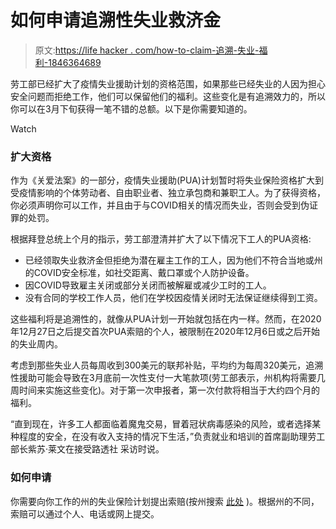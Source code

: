 # 如何申请追溯性失业救济金

> 原文:[https://life hacker . com/how-to-claim-追溯-失业-福利-1846364689](https://lifehacker.com/how-to-claim-retroactive-unemployment-benefits-1846364689)

劳工部已经扩大了疫情失业援助计划的资格范围，如果那些已经失业的人因为担心安全问题而拒绝工作，他们可以保留他们的福利。这些变化是有追溯效力的，所以你可以在3月下旬获得一笔不错的总额。以下是你需要知道的。

Watch

### **扩大资格**

作为《关爱法案》的一部分，疫情失业援助(PUA)计划暂时将失业保险资格扩大到受疫情影响的个体劳动者、自由职业者、独立承包商和兼职工人。为了获得资格，你必须声明你可以工作，并且由于与COVID相关的情况而失业，否则会受到伪证罪的处罚。

根据拜登总统上个月的指示，劳工部澄清并扩大了以下情况下工人的PUA资格:

*   已经领取失业救济金但拒绝为潜在雇主工作的工人，因为他们不符合当地或州的COVID安全标准，如社交距离、戴口罩或个人防护设备。
*   因COVID导致雇主关闭或部分关闭而被解雇或减少工时的工人。
*   没有合同的学校工作人员，他们在学校因疫情关闭时无法保证继续得到工资。

这些福利将是追溯性的，就像从PUA计划一开始就包括在内一样。然而，在2020年12月27日之后提交首次PUA索赔的个人，被限制在2020年12月6日或之后开始的失业周内。

考虑到那些失业人员每周收到300美元的联邦补贴，平均约为每周320美元，追溯性援助可能会导致在3月底前一次性支付一大笔款项(劳工部表示，州机构将需要几周时间来实施这些变化)。对于第一次申报者，第一次付款将相当于大约四个月的福利。

“直到现在，许多工人都面临着魔鬼交易，冒着冠状病毒感染的风险，或者选择某种程度的安全，在没有收入支持的情况下生活，”负责就业和培训的首席副助理劳工部长紫苏·莱文在接受路透社 采访时说。

### 如何申请

你需要向你工作的州的失业保险计划提出索赔(按州搜索 [此处](https://www.dol.gov/coronavirus/unemployment-insurance#find-state-unemployment-insurance-contacts) )。根据州的不同，索赔可以通过个人、电话或网上提交。